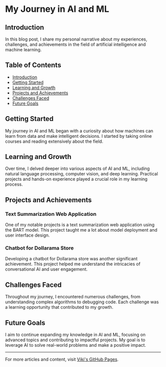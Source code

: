 
# My Journey in AI and ML

## Introduction

In this blog post, I share my personal narrative about my experiences, challenges, and achievements in the field of artificial intelligence and machine learning.

## Table of Contents

- [Introduction](#introduction)
- [Getting Started](#getting-started)
- [Learning and Growth](#learning-and-growth)
- [Projects and Achievements](#projects-and-achievements)
- [Challenges Faced](#challenges-faced)
- [Future Goals](#future-goals)

## Getting Started

My journey in AI and ML began with a curiosity about how machines can learn from data and make intelligent decisions. I started by taking online courses and reading extensively about the field.

## Learning and Growth

Over time, I delved deeper into various aspects of AI and ML, including natural language processing, computer vision, and deep learning. Practical projects and hands-on experience played a crucial role in my learning process.

## Projects and Achievements

### Text Summarization Web Application

One of my notable projects is a text summarization web application using the BART model. This project taught me a lot about model deployment and user interface design.

### Chatbot for Dollarama Store

Developing a chatbot for Dollarama store was another significant achievement. This project helped me understand the intricacies of conversational AI and user engagement.

## Challenges Faced

Throughout my journey, I encountered numerous challenges, from understanding complex algorithms to debugging code. Each challenge was a learning opportunity that contributed to my growth.

## Future Goals

I aim to continue expanding my knowledge in AI and ML, focusing on advanced topics and contributing to impactful projects. My goal is to leverage AI to solve real-world problems and make a positive impact.

---

For more articles and content, visit [Viki's GitHub Pages](https://vikis-github-pages.com).
